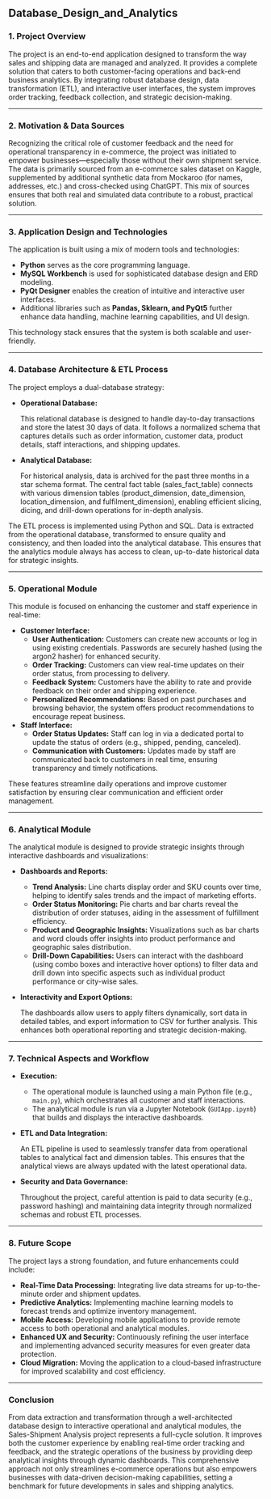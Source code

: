 ## Database_Design_and_Analytics



### 1. Project Overview

The project is an end-to-end application designed to transform the way sales and shipping data are managed and analyzed. It provides a complete solution that caters to both customer-facing operations and back-end business analytics. By integrating robust database design, data transformation (ETL), and interactive user interfaces, the system improves order tracking, feedback collection, and strategic decision-making.

---

### 2. Motivation & Data Sources

Recognizing the critical role of customer feedback and the need for operational transparency in e-commerce, the project was initiated to empower businesses—especially those without their own shipment service. The data is primarily sourced from an e-commerce sales dataset on Kaggle, supplemented by additional synthetic data from Mockaroo (for names, addresses, etc.) and cross-checked using ChatGPT. This mix of sources ensures that both real and simulated data contribute to a robust, practical solution.

---

### 3. Application Design and Technologies

The application is built using a mix of modern tools and technologies:

- **Python** serves as the core programming language.
- **MySQL Workbench** is used for sophisticated database design and ERD modeling.
- **PyQt Designer** enables the creation of intuitive and interactive user interfaces.
- Additional libraries such as **Pandas, Sklearn, and PyQt5** further enhance data handling, machine learning capabilities, and UI design.

This technology stack ensures that the system is both scalable and user-friendly.

---

### 4. Database Architecture & ETL Process

The project employs a dual-database strategy:

- **Operational Database:**
    
    This relational database is designed to handle day-to-day transactions and store the latest 30 days of data. It follows a normalized schema that captures details such as order information, customer data, product details, staff interactions, and shipping updates.
    
- **Analytical Database:**
    
    For historical analysis, data is archived for the past three months in a star schema format. The central fact table (sales_fact_table) connects with various dimension tables (product_dimension, date_dimension, location_dimension, and fulfilment_dimension), enabling efficient slicing, dicing, and drill-down operations for in-depth analysis.
    

The ETL process is implemented using Python and SQL. Data is extracted from the operational database, transformed to ensure quality and consistency, and then loaded into the analytical database. This ensures that the analytics module always has access to clean, up-to-date historical data for strategic insights.

---

### 5. Operational Module

This module is focused on enhancing the customer and staff experience in real-time:

- **Customer Interface:**
    - **User Authentication:** Customers can create new accounts or log in using existing credentials. Passwords are securely hashed (using the argon2 hasher) for enhanced security.
    - **Order Tracking:** Customers can view real-time updates on their order status, from processing to delivery.
    - **Feedback System:** Customers have the ability to rate and provide feedback on their order and shipping experience.
    - **Personalized Recommendations:** Based on past purchases and browsing behavior, the system offers product recommendations to encourage repeat business.
- **Staff Interface:**
    - **Order Status Updates:** Staff can log in via a dedicated portal to update the status of orders (e.g., shipped, pending, canceled).
    - **Communication with Customers:** Updates made by staff are communicated back to customers in real time, ensuring transparency and timely notifications.

These features streamline daily operations and improve customer satisfaction by ensuring clear communication and efficient order management.

---

### 6. Analytical Module

The analytical module is designed to provide strategic insights through interactive dashboards and visualizations:

- **Dashboards and Reports:**
    - **Trend Analysis:** Line charts display order and SKU counts over time, helping to identify sales trends and the impact of marketing efforts.
    - **Order Status Monitoring:** Pie charts and bar charts reveal the distribution of order statuses, aiding in the assessment of fulfillment efficiency.
    - **Product and Geographic Insights:** Visualizations such as bar charts and word clouds offer insights into product performance and geographic sales distribution.
    - **Drill-Down Capabilities:** Users can interact with the dashboard (using combo boxes and interactive hover options) to filter data and drill down into specific aspects such as individual product performance or city-wise sales.
- **Interactivity and Export Options:**
    
    The dashboards allow users to apply filters dynamically, sort data in detailed tables, and export information to CSV for further analysis. This enhances both operational reporting and strategic decision-making.
    

---

### 7. Technical Aspects and Workflow

- **Execution:**
    - The operational module is launched using a main Python file (e.g., `main.py`), which orchestrates all customer and staff interactions.
    - The analytical module is run via a Jupyter Notebook (`GUIApp.ipynb`) that builds and displays the interactive dashboards.
- **ETL and Data Integration:**
    
    An ETL pipeline is used to seamlessly transfer data from operational tables to analytical fact and dimension tables. This ensures that the analytical views are always updated with the latest operational data.
    
- **Security and Data Governance:**
    
    Throughout the project, careful attention is paid to data security (e.g., password hashing) and maintaining data integrity through normalized schemas and robust ETL processes.
    

---

### 8. Future Scope

The project lays a strong foundation, and future enhancements could include:

- **Real-Time Data Processing:** Integrating live data streams for up-to-the-minute order and shipment updates.
- **Predictive Analytics:** Implementing machine learning models to forecast trends and optimize inventory management.
- **Mobile Access:** Developing mobile applications to provide remote access to both operational and analytical modules.
- **Enhanced UX and Security:** Continuously refining the user interface and implementing advanced security measures for even greater data protection.
- **Cloud Migration:** Moving the application to a cloud-based infrastructure for improved scalability and cost efficiency.

---

### Conclusion

From data extraction and transformation through a well-architected database design to interactive operational and analytical modules, the Sales-Shipment Analysis project represents a full-cycle solution. It improves both the customer experience by enabling real-time order tracking and feedback, and the strategic operations of the business by providing deep analytical insights through dynamic dashboards. This comprehensive approach not only streamlines e-commerce operations but also empowers businesses with data-driven decision-making capabilities, setting a benchmark for future developments in sales and shipping analytics.

